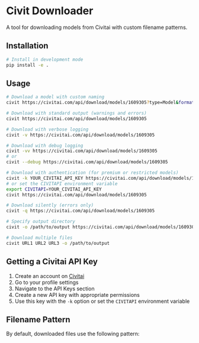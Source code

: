 # Civit Downloader

A tool for downloading models from Civitai with custom filename patterns.

## Installation

```bash
# Install in development mode
pip install -e .
```

## Usage

```bash
# Download a model with custom naming
civit https://civitai.com/api/download/models/1609305?type=Model&format=SafeTensor

# Download with standard output (warnings and errors)
civit https://civitai.com/api/download/models/1609305

# Download with verbose logging
civit -v https://civitai.com/api/download/models/1609305

# Download with debug logging
civit -vv https://civitai.com/api/download/models/1609305
# or
civit --debug https://civitai.com/api/download/models/1609305

# Download with authentication (for premium or restricted models)
civit -k YOUR_CIVITAI_API_KEY https://civitai.com/api/download/models/1609305
# or set the CIVITAPI environment variable
export CIVITAPI=YOUR_CIVITAI_API_KEY
civit https://civitai.com/api/download/models/1609305

# Download silently (errors only)
civit -q https://civitai.com/api/download/models/1609305

# Specify output directory
civit -o /path/to/output https://civitai.com/api/download/models/1609305

# Download multiple files
civit URL1 URL2 URL3 -o /path/to/output
```

## Getting a Civitai API Key

1. Create an account on [Civitai](https://civitai.com/)
2. Go to your profile settings
3. Navigate to the API Keys section
4. Create a new API key with appropriate permissions
5. Use this key with the `-k` option or set the `CIVITAPI` environment variable

## Filename Pattern

By default, downloaded files use the following pattern:
